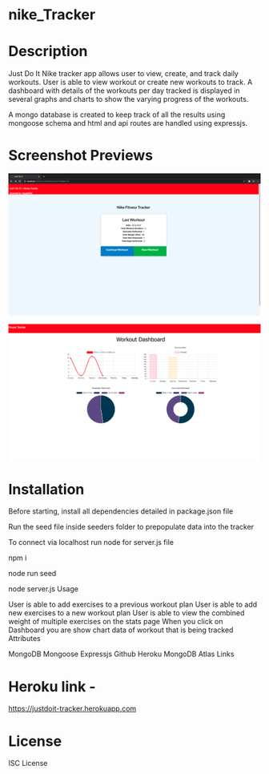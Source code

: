 # nike_Tracker

# Description

Just Do It Nike tracker app allows user to view, create, and track daily workouts. User is able to view workout or create new workouts to track. A dashboard with details of the workouts per day tracked is displayed in several graphs and charts to show the varying progress of the workouts.

A mongo database is created to keep track of all the results using mongoose schema and html and api routes are handled using expressjs.

# Screenshot Previews
![](Assets/Screen%20Shot%202020-10-22%20at%204.48.45%20PM.png)

![](Assets/Screen%20Shot%202020-10-22%20at%204.51.36%20PM.png)




# Installation

Before starting, install all dependencies detailed in package.json file

Run the seed file inside seeders folder to prepopulate data into the tracker

To connect via localhost run node for server.js file

npm i

node run seed

node server.js
Usage

User is able to add exercises to a previous workout plan
User is able to add new exercises to a new workout plan
User is able to view the combined weight of multiple exercises on the stats page
When you click on Dashboard you are show chart data of workout that is being tracked
Attributes

MongoDB
Mongoose
Expressjs
Github
Heroku
MongoDB Atlas
Links

# Heroku link - 
https://justdoit-tracker.herokuapp.com

# License

ISC License

